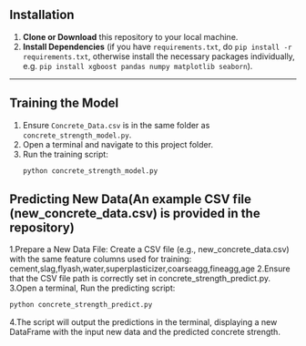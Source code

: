 ## Installation

1. **Clone or Download** this repository to your local machine.  
2. **Install Dependencies** (if you have `requirements.txt`, do `pip install -r requirements.txt`, otherwise install the necessary packages individually, e.g. `pip install xgboost pandas numpy matplotlib seaborn`).

---

## Training the Model

1. Ensure `Concrete_Data.csv` is in the same folder as `concrete_strength_model.py`.  
2. Open a terminal and navigate to this project folder.  
3. Run the training script:
   ```bash
   python concrete_strength_model.py
   ```

## Predicting New Data(An example CSV file (new_concrete_data.csv) is provided in the repository)
1.Prepare a New Data File:
Create a CSV file (e.g., new_concrete_data.csv) with the same feature columns used for training:
cement,slag,flyash,water,superplasticizer,coarseagg,fineagg,age
2.Ensure that the CSV file path is correctly set in concrete_strength_predict.py.
3.Open a terminal, Run the predicting script:
   ```bash
   python concrete_strength_predict.py
   ```
4.The script will output the predictions in the terminal, displaying a new DataFrame with the input new data and the predicted concrete strength.
